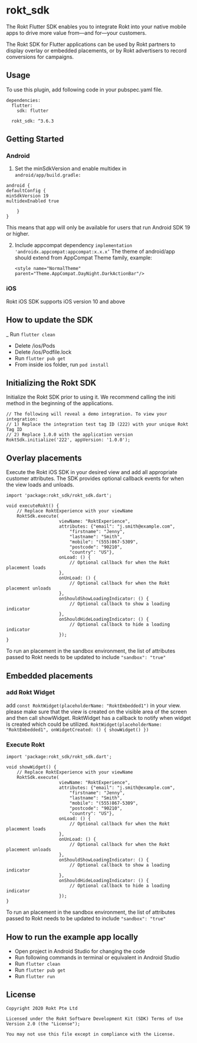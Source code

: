 # rokt_sdk

The Rokt Flutter SDK enables you to integrate Rokt into your native mobile apps to drive more value from—and for—your customers.

The Rokt SDK for Flutter applications can be used by Rokt partners to display overlay or embedded placements, or by Rokt advertisers to record conversions for campaigns.

## Usage

To use this plugin, add following code in your pubspec.yaml file.
```
dependencies:
  flutter:
    sdk: flutter

  rokt_sdk: ^3.6.3
```

## Getting Started

### Android
1) Set the minSdkVersion and enable multidex in `android/app/build.gradle:`
```
android {
defaultConfig {
minSdkVersion 19
multidexEnabled true

    }
}
```
This means that app will only be available for users that run Android SDK 19 or higher.

2) Include appcompat dependency
`implementation 'androidx.appcompat:appcompat:x.x.x’`
   The theme of android/app should extend from AppCompat Theme family, example:
   

   `<style name="NormalTheme" parent="Theme.AppCompat.DayNight.DarkActionBar"/>`

### iOS
Rokt iOS SDK supports iOS version 10 and above

## How to update the SDK
_ Run `flutter clean`
- Delete /ios/Pods
- Delete /ios/Podfile.lock 
- Run `flutter pub get`
- From inside ios folder, run `pod install`

## Initializing the Rokt SDK
Initialize the Rokt SDK prior to using it. We recommend calling the initi method in the beginning of the applications.
```
// The following will reveal a demo integration. To view your integration:
// 1) Replace the integration test tag ID (222) with your unique Rokt Tag ID
// 2) Replace 1.0.0 with the application version
RoktSdk.initialize('222', appVersion: '1.0.0');
```

## Overlay placements
Execute the Rokt iOS SDK in your desired view and add all appropriate customer attributes.
The SDK provides optional callback events for when the view loads and unloads.

```
import 'package:rokt_sdk/rokt_sdk.dart';

void executeRokt() {
    // Replace RoktExperience with your viewName
    RoktSdk.execute(
                    viewName: "RoktExperience",
                    attributes: {"email": "j.smith@example.com",
                        "firstname": "Jenny",
                        "lastname": "Smith",
                        "mobile": "(555)867-5309",
                        "postcode": "90210",
                        "country": "US"},
                    onLoad: () {
                        // Optional callback for when the Rokt placement loads
                    },
                    onUnLoad: () {
                        // Optional callback for when the Rokt placement unloads
                    },
                    onShouldShowLoadingIndicator: () {
                        // Optional callback to show a loading indicator
                    },
                    onShouldHideLoadingIndicator: () {
                        // Optional callback to hide a loading indicator
                    });
}
```
To run an placement in the sandbox environment, the list of attributes passed to Rokt needs to be updated to include `"sandbox": "true"`

## Embedded placements
### add Rokt Widget

add `const RoktWidget(placeholderName: "RoktEmbedded1")` in your view.
please make sure that the view is created on the visible area of the screen and then call showWidget.
RoktWidget has a callback to notify when widget is created which could be utilized.
`RoktWidget(placeholderName: "RoktEmbedded1", onWidgetCreated: () { showWidget() })`

### Execute Rokt
```
import 'package:rokt_sdk/rokt_sdk.dart';

void showWidget() {
    // Replace RoktExperience with your viewName
    RoktSdk.execute(
                    viewName: "RoktExperience",
                    attributes: {"email": "j.smith@example.com",
                        "firstname": "Jenny",
                        "lastname": "Smith",
                        "mobile": "(555)867-5309",
                        "postcode": "90210",
                        "country": "US"},
                    onLoad: () {
                        // Optional callback for when the Rokt placement loads
                    },
                    onUnLoad: () {
                        // Optional callback for when the Rokt placement unloads
                    },
                    onShouldShowLoadingIndicator: () {
                        // Optional callback to show a loading indicator
                    },
                    onShouldHideLoadingIndicator: () {
                        // Optional callback to hide a loading indicator
                    });
}
```

To run an placement in the sandbox environment, the list of attributes passed to Rokt needs to be updated to include `"sandbox": "true"`

## How to run the example app locally
- Open project in Android Studio for changing the code
- Run following commands in terminal or equivalent in Android Studio
- Run `flutter clean`
- Run `flutter pub get`
- Run `flutter run`

## License
```
Copyright 2020 Rokt Pte Ltd

Licensed under the Rokt Software Development Kit (SDK) Terms of Use
Version 2.0 (the "License");

You may not use this file except in compliance with the License.
